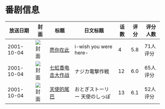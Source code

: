 # 番剧信息

|放送日期|封面|标题|日文标题|话数|评分|评分人数|
|---|---|---|---|---|---|---|
|2001-10-04|![封面](https://lain.bgm.tv/pic/cover/c/b8/b9/2904_NXZmZ.jpg)|[愿你在此](https://bangumi.tv/subject/2904)|i-wish you were here-|4|5.8|71人评分|
|2001-10-04|![封面](https://lain.bgm.tv/pic/cover/c/b6/61/2935_B5jFY.jpg)|[七虹香电击大作战](https://bangumi.tv/subject/2935)|ナジカ電撃作戦|12|6.0|65人评分|
|2001-10-04|![封面](https://lain.bgm.tv/pic/cover/c/f1/c0/73010_7PmpD.jpg)|[天使的尾巴](https://bangumi.tv/subject/73010)|おとぎストーリー 天使のしっぽ|13|6.1|52人评分|
